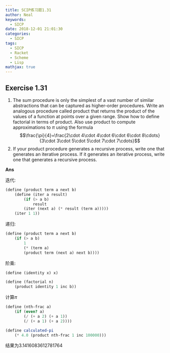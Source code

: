 ```yaml
---
title: SCIP练习题1.31
author: Neal
keywords:
  - SICP
date: 2018-12-01 21:01:30
categories:
  - SICP
tags:
  - SICP
  - Racket
  - Scheme
  - Lisp
mathjax: true
---
```


## Exercise 1.31

1. The sum procedure is only the simplest of a vast number of similar abstractions that can be captured as higher-order procedures. Write an analogous procedure called product that returns the product of the values of a function at points over a given range. Show how to define factorial in terms of product. Also use product to compute approximations to $\pi$ using the formula
   $$\frac{\pi}{4}=\frac{2\cdot 4\cdot 4\cdot 6\cdot 6\cdot 8\cdots}{3\cdot 3\cdot 5\cdot 5\cdot 7\cdot 7\cdots}$$
2. If your product procedure generates a recursive process, write one that generates an iterative process. If it generates an iterative process, write one that generates a recursive process.

**Ans**

迭代:

```scheme
(define (product term a next b)
    (define (iter a result)
        (if (> a b)
            result
        (iter (next a) (* result (term a)))))
    (iter 1 1))
```

递归:

```scheme
(define (product term a next b)
    (if (> a b)
        1
        (* (term a)
        (product term (next a) next b))))
```

阶乘:

```scheme
(define (identity x) x)

(define (factorial n)
    (product identity 1 inc b))
```

计算$\pi$

```scheme
(define (nth-frac a)
    (if (even? a)
        (/ (+ a 2) (+ a 1))
        (/ (+ a 1) (+ a 2))))

(define calculated-pi
    (* 4.0 (product nth-frac 1 inc 100000)))
```

结果为$3.1416083612781764$
